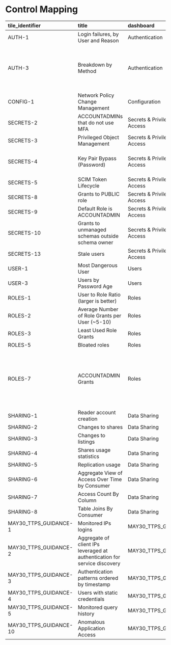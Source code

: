 # Control Mapping

<!-- markdownlint-disable MD013 -->
<!-- NOTE: This is generated through mdsh, do not edit by hand -->

<!-- `> nix run .#doc-renderSentryControlMappingTable` -->

<!-- BEGIN mdsh -->
| tile_identifier        | title                                                                     | dashboard                   | security_features_checklist   | nist_800_53   | nist_800_171   | hitrust_csf_v9          | mitre_attack_saas                                                                                                                 |
|:-----------------------|:--------------------------------------------------------------------------|:----------------------------|:------------------------------|:--------------|:---------------|:------------------------|:----------------------------------------------------------------------------------------------------------------------------------|
| AUTH-1                 | Login failures, by User and Reason                                        | Authentication              |                               | AC-7          | 3.5            | PR.DS-5:G5              | T1110- Brute Force                                                                                                                |
| AUTH-3                 | Breakdown by Method                                                       | Authentication              | A5                            |               | 3.5.2, 3.5.3   | PR.AC-1:G7, G10         | T1550 - Use Alternate Authentication Material, T1556 - Modify Authentication Process                                              |
| CONFIG-1               | Network Policy Change Management                                          | Configuration               | A5                            | CM-2          | 3.1.1, 3.4.2   | PR.DS-6:G3              | T1098 - Account Manipulation                                                                                                      |
| SECRETS-2              | ACCOUNTADMINs that do not use MFA                                         | Secrets & Privileged Access | A2                            | CM-2, 3       | 3.5.2          | PR.MA-1:G3              |                                                                                                                                   |
| SECRETS-3              | Privileged Object Management                                              | Secrets & Privileged Access | A11                           |               |                | DE.CM-6:G3              |                                                                                                                                   |
| SECRETS-4              | Key Pair Bypass (Password)                                                | Secrets & Privileged Access | A6                            | AC-2(1)       |                | PR.MA-1:G3              | T1550 - Use Alternate Authentication Material                                                                                     |
| SECRETS-5              | SCIM Token Lifecycle                                                      | Secrets & Privileged Access | A2, A3                        | CM-3          |                | PR.IP-11:G1             |                                                                                                                                   |
| SECRETS-8              | Grants to PUBLIC role                                                     | Secrets & Privileged Access |                               | AC-3(1)       |                | PR.AC-4:G3              | T1098 - Account Manipulation                                                                                                      |
| SECRETS-9              | Default Role is ACCOUNTADMIN                                              | Secrets & Privileged Access |                               | AC-3          |                | PR.AC-7:G8, PR.AT-2:G2* |                                                                                                                                   |
| SECRETS-10             | Grants to unmanaged schemas outside schema owner                          | Secrets & Privileged Access | A13                           | AC-3(7)       |                | PR.AC-4:G1              |                                                                                                                                   |
| SECRETS-13             | Stale users                                                               | Secrets & Privileged Access |                               | AC-2(3)a      | 3.5.6          | PR.AC-4:G3              |                                                                                                                                   |
| USER-1                 | Most Dangerous User                                                       | Users                       |                               | AC-6          |                | PR.IP-11:G2             |                                                                                                                                   |
| USER-3                 | Users by Password Age                                                     | Users                       | A7                            | AC-2(1)       |                | PR.IP-11:G2             |                                                                                                                                   |
| ROLES-1                | User to Role Ratio (larger is better)                                     | Roles                       |                               |               |                | PR.AC-4:G1              |                                                                                                                                   |
| ROLES-2                | Average Number of Role Grants per User (~5-10)                            | Roles                       |                               |               |                | PR.AC-4:G1              |                                                                                                                                   |
| ROLES-3                | Least Used Role Grants                                                    | Roles                       |                               |               |                | PR.AC-4:G1              |                                                                                                                                   |
| ROLES-5                | Bloated roles                                                             | Roles                       |                               |               |                | PR.AC-4:G1              |                                                                                                                                   |
| ROLES-7                | ACCOUNTADMIN Grants                                                       | Roles                       |                               |               |                | PR.AC-4:G3              | T1060- Permission Group Discovery, T1078 - Privilege Escalation, T1546 - Event Triggered Escalation, T1098 - Account Manipulation |
| SHARING-1              | Reader account creation                                                   | Data Sharing                |                               |               |                |                         |                                                                                                                                   |
| SHARING-2              | Changes to shares                                                         | Data Sharing                |                               |               |                |                         |                                                                                                                                   |
| SHARING-3              | Changes to listings                                                       | Data Sharing                |                               |               |                |                         |                                                                                                                                   |
| SHARING-4              | Shares usage statistics                                                   | Data Sharing                |                               |               |                |                         |                                                                                                                                   |
| SHARING-5              | Replication usage                                                         | Data Sharing                |                               |               |                |                         |                                                                                                                                   |
| SHARING-6              | Aggregate View of Access Over Time by Consumer                            | Data Sharing                |                               |               |                |                         |                                                                                                                                   |
| SHARING-7              | Access Count By Column                                                    | Data Sharing                |                               |               |                |                         |                                                                                                                                   |
| SHARING-8              | Table Joins By Consumer                                                   | Data Sharing                |                               |               |                |                         |                                                                                                                                   |
| MAY30_TTPS_GUIDANCE-1  | Monitored IPs logins                                                      | MAY30_TTPS_GUIDANCE         |                               |               |                |                         |                                                                                                                                   |
| MAY30_TTPS_GUIDANCE-2  | Aggregate of client IPs leveraged at authentication for service discovery | MAY30_TTPS_GUIDANCE         |                               |               |                |                         |                                                                                                                                   |
| MAY30_TTPS_GUIDANCE-3  | Authentication patterns ordered by timestamp                              | MAY30_TTPS_GUIDANCE         |                               |               |                |                         |                                                                                                                                   |
| MAY30_TTPS_GUIDANCE-4  | Users with static credentials                                             | MAY30_TTPS_GUIDANCE         |                               |               |                |                         |                                                                                                                                   |
| MAY30_TTPS_GUIDANCE-5  | Monitored query history                                                   | MAY30_TTPS_GUIDANCE         |                               |               |                |                         |                                                                                                                                   |
| MAY30_TTPS_GUIDANCE-10 | Anomalous Application Access                                              | MAY30_TTPS_GUIDANCE         |                               |               |                |                         |                                                                                                                                   |
<!-- END mdsh -->
